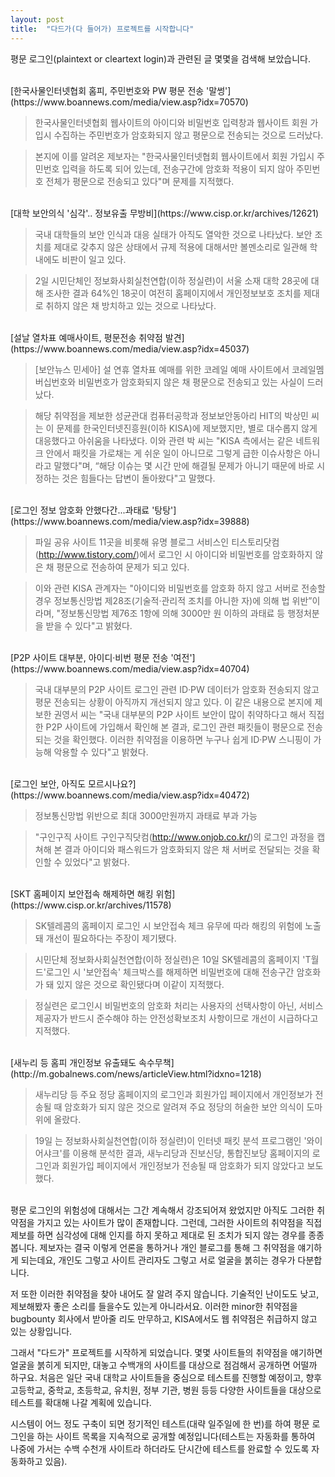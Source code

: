 ```yaml
---
layout: post
title:  "다드가(다 들어가) 프로젝트를 시작합니다"
---
```


평문 로그인(plaintext or cleartext login)과 관련된 글 몇몇을 검색해 보았습니다.

<br>
[한국사물인터넷협회 홈피, 주민번호와 PW 평문 전송 '말썽'](https://www.boannews.com/media/view.asp?idx=70570)

> 한국사물인터넷협회 웹사이트의 아이디와 비밀번호 입력창과 웹사이트 회원 가입시 수집하는 주민번호가 암호화되지 않고 평문으로 전송되는 것으로 드러났다. 

> 본지에 이를 알려온 제보자는 "한국사물인터넷협회 웹사이트에서 회원 가입시 주민번호 입력을 하도록 되어 있는데, 전송구간에 암호화 적용이 되지 않아 주민번호 전체가 평문으로 전송되고 있다"며 문제를 지적했다.


<br>
[대학 보안의식 '심각'.. 정보유출 무방비](https://www.cisp.or.kr/archives/12621)
 
> 국내 대학들의 보안 인식과 대응 실태가 아직도 열악한 것으로 나타났다. 보안 조치를 제대로 갖추지 않은 상태에서 규제 적용에 대해서만 볼멘소리로 일관해 학내에도 비판이 일고 있다.

> 2일 시민단체인 정보화사회실천연합(이하 정실련)이 서울 소재 대학 28곳에 대해 조사한 결과 64%인 18곳이 여전히 홈페이지에서 개인정보보호 조치를 제대로 취하지 않은 채 방치하고 있는 것으로 나타났다.


<br>
[설날 열차표 예매사이트, 평문전송 취약점 발견](https://www.boannews.com/media/view.asp?idx=45037)

> [보안뉴스 민세아] 설 연휴 열차표 예매를 위한 코레일 예매 사이트에서 코레일멤버십번호와 비밀번호가 암호화되지 않은 채 평문으로 전송되고 있는 사실이 드러났다.

> 해당 취약점을 제보한 성균관대 컴퓨터공학과 정보보안동아리 HIT의 박상민 씨는 이 문제를 한국인터넷진흥원(이하 KISA)에 제보했지만, 별로 대수롭지 않게 대응했다고 아쉬움을 나타냈다. 이와 관련 박 씨는 "KISA 측에서는 같은 네트워크 안에서 패킷을 가로채는 게 쉬운 일이 아니므로 그렇게 급한 이슈사항은 아니라고 말했다"며, “해당 이슈는 몇 시간 만에 해결될 문제가 아니기 때문에 바로 시정하는 것은 힘들다는 답변이 돌아왔다"고 말했다.

<br>
[로그인 정보 암호화 안했다간...과태료 '탕탕'](https://www.boannews.com/media/view.asp?idx=39888)

> 파일 공유 사이트 11곳을 비롯해 유명 블로그 서비스인 티스토리닷컴(http://www.tistory.com/)에서 로그인 시 아이디와 비밀번호를 암호화하지 않은 채 평문으로 전송하여 문제가 되고 있다.

> 이와 관련 KISA 관계자는 "아이디와 비밀번호를 암호화 하지 않고 서버로 전송할 경우 정보통신망법 제28조(기술적·관리적 조치를 아니한 자)에 의해 법 위반”이라며, "정보통신망법 제76조 1항에 의해 3000만 원 이하의 과태료 등 행정처분을 받을 수 있다"고 밝혔다.

<br>
[P2P 사이트 대부분, 아이디·비번 평문 전송 '여전'](https://www.boannews.com/media/view.asp?idx=40704)

> 국내 대부분의 P2P 사이트 로그인 관련 ID·PW 데이터가 암호화 전송되지 않고 평문 전송되는 상황이 아직까지 개선되지 않고 있다. 이 같은 내용으로 본지에 제보한 권영서 씨는 "국내 대부분의 P2P 사이트 보안이 많이 취약하다고 해서 직접 한 P2P 사이트에 가입해서 확인해 본 결과, 로그인 관련 패킷들이 평문으로 전송되는 것을 확인했다. 이러한 취약점을 이용하면 누구나 쉽게 ID·PW 스니핑이 가능해 악용할 수 있다"고 밝혔다.



<br>
[로그인 보안, 아직도 모르시나요?](https://www.boannews.com/media/view.asp?idx=40472)

> 정보통신망법 위반으로 최대 3000만원까지 과태료 부과 가능

> "구인구직 사이트 구인구직닷컴(http://www.onjob.co.kr/)의 로그인 과정을 캡쳐해 본 결과 아이디와 패스워드가 암호화되지 않은 채 서버로 전달되는 것을 확인할 수 있었다"고 밝혔다.

<br>
[SKT 홈페이지 보안접속 해제하면 해킹 위험](https://www.cisp.or.kr/archives/11578)

> SK텔레콤의 홈페이지 로그인 시 보안접속 체크 유무에 따라 해킹의 위험에 노출돼 개선이 필요하다는 주장이 제기됐다.

> 시민단체 정보화사회실천연합(이하 정실련)은 10일 SK텔레콤의 홈페이지 'T월드'로그인 시 '보안접속' 체크박스를 해제하면 비밀번호에 대해 전송구간 암호화가 돼 있지 않은 것으로 확인됐다며 이같이 지적했다.

> 정실련은 로그인시 비밀번호의 암호화 처리는 사용자의 선택사항이 아닌, 서비스 제공자가 반드시 준수해야 하는 안전성확보조치 사항이므로 개선이 시급하다고 지적했다.

<br>
[새누리 등 홈피 개인정보 유출돼도 속수무책](http://m.gobalnews.com/news/articleView.html?idxno=1218)

> 새누리당 등 주요 정당 홈페이지의 로그인과 회원가입 페이지에서 개인정보가 전송될 때 암호화가 되지 않은 것으로 알려져 주요 정당의 허술한 보안 의식이 도마 위에 올랐다.

> 19일 <CBS>는 정보화사회실천연합(이하 정실련)이 인터넷 패킷 분석 프로그램인 '와이어샤크'를 이용해 분석한 결과, 새누리당과 진보신당, 통합진보당 홈페이지의 로그인과 회원가입 페이지에서 개인정보가 전송될 때 암호화가 되지 않았다고 보도했다.

<br>
평문 로그인의 위험성에 대해서는 그간 계속해서 강조되어져 왔었지만 아직도 그러한 취약점을 가지고 있는 사이트가 많이 존재합니다. 그런데, 그러한 사이트의 취약점을 직접 제보를 하면 심각성에 대해 인지를 하지 못하고 제대로 된 조치가 되지 않는 경우를 종종 봅니다. 제보자는 결국 이렇게 언론을 통하거나 개인 블로그를 통해 그 취약점을 얘기하게 되는데요, 개인도 그렇고 사이트 관리자도 그렇고 서로 얼굴을 붉히는 경우가 다분합니다.

저 또한 이러한 취약점을 찾아 내어도 잘 알려 주지 않습니다. 기술적인 난이도도 낮고, 제보해봤자 좋은 소리를 들을수도 있는게 아니라서요. 이러한 minor한 취약점을 bugbounty 회사에서 받아줄 리도 만무하고, KISA에서도 웹 취약점은 취급하지 않고 있는 상황입니다.

그래서 "다드가" 프로젝트를 시작하게 되었습니다. 몇몇 사이트들의 취약점을 얘기하면 얼굴을 붉히게 되지만, 대놓고 수백개의 사이트를 대상으로 점검해서 공개하면 어떨까 하구요. 처음은 일단 국내 대학교 사이트들을 중심으로 테스트를 진행할 예정이고, 향후 고등학교, 중학교, 초등학교, 유치원, 정부 기관, 병원 등등 다양한 사이트들을 대상으로 테스트를 확대해 나갈 계획에 있습니다.

시스템이 어느 정도 구축이 되면 정기적인 테스트(대략 일주일에 한 번)를 하여 평문 로그인을 하는 사이트 목록을 지속적으로 공개할 예정입니다(테스트는 자동화를 통하여 나중에 가서는 수백 수천개 사이트라 하더라도 단시간에 테스트를 완료할 수 있도록 자동화하고 있음).

